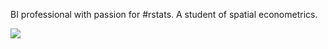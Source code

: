 BI professional with passion for #rstats. A student of spatial econometrics.

![](https://github-readme-stats.vercel.app/api?username=jlacko&show_icons=true&theme=transparent&rank_icon=percentile)

